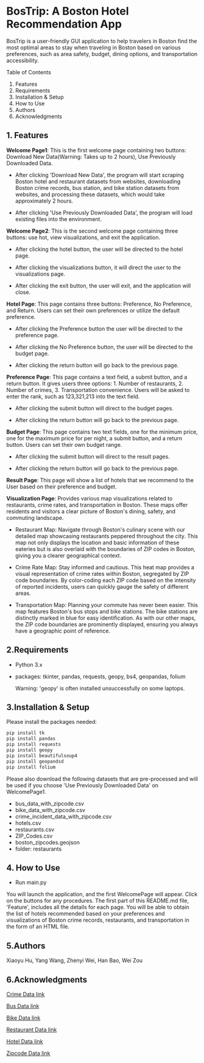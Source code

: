 # BosTrip: A Boston Hotel Recommendation App

BosTrip is a user-friendly GUI application to help travelers in Boston find the most optimal areas to stay when traveling in Boston based on various preferences, such as area safety, budget, dining options, and transportation accessibility.

Table of Contents
1. Features
2. Requirements
3. Installation & Setup
4. How to Use
5. Authors
6. Acknowledgments


## 1. Features
**Welcome Page1**: This is the first welcome page containing two buttons: Download New Data(Warning: Takes up to 2 hours), Use Previously Downloaded Data.

  *  After clicking 'Download New Data', the program will start scraping Boston hotel and restaurant datasets from websites, downloading Boston crime records, bus station, and bike station datasets from websites, and processing these datasets, which would take approximately 2 hours.

  * After clicking 'Use Previously Downloaded Data', the program will load existing files into the environment.

**Welcome Page2**: This is the second welcome page containing three buttons: use hot, view visualizations, and exit the application.

  * After clicking the hotel button, the user will be directed to the hotel page.

  * After clicking the visualizations button, it will direct the user to the visualizations page.

  * After clicking the exit button, the user will exit, and the application will close.

**Hotel Page**: This page contains three buttons: Preference, No Preference, and Return. Users can set their own preferences or utilize the default preference.

  * After clicking the Preference button the user will be directed to the preference page.

  * After clicking the No Preference button, the user will be directed to the budget page.

  * After clicking the return button will go back to the previous page.

**Preference Page**: This page contains a text field, a submit button, and a return button. It gives users three options:  1. Number of restaurants, 2. Number of crimes, 3. Transportation convenience. Users will be asked to enter the rank, such as 123,321,213 into the text field.

  * After clicking the submit button will direct to the budget pages.

  * After clicking the return button will go back to the previous page.

**Budget Page**: This page contains two text fields, one for the minimum price, one for the maximum price for per night, a submit button, and a return button. Users can set their own budget range.

  * After clicking the submit button will direct to the result pages.

  * After clicking the return button will go back to the previous page.

**Result Page**: This page will show a list of hotels that we recommend to the User based on their preference and budget.

**Visualization Page**: Provides various map visualizations related to restaurants, crime rates, and transportation in Boston. These maps offer residents and visitors a clear picture of Boston's dining, safety, and commuting landscape.

  * Restaurant Map: Navigate through Boston's culinary scene with our  detailed map showcasing restaurants peppered throughout the city. This map not only displays the location and basic information of these eateries but is also overlaid with the boundaries of ZIP codes in Boston, giving you a clearer geographical context.

  * Crime Rate Map: Stay informed and cautious. This heat map provides a visual representation of crime rates within Boston, segregated by ZIP code boundaries. By color-coding each ZIP code based on the intensity of reported incidents, users can quickly gauge the safety of different areas.

  * Transportation Map: Planning your commute has never been easier. This map features Boston's bus stops and bike stations. The bike stations are distinctly marked in blue for easy identification. As with our other maps, the ZIP code boundaries are prominently displayed, ensuring you always have a geographic point of reference.

## 2.Requirements

  * Python 3.x
  
  * packages: tkinter, pandas, requests, geopy, bs4, geopandas, folium
    
    Warning: 'geopy' is often installed unsuccessfully on some laptops.

## 3.Installation & Setup

Please install the packages needed:

```Python
pip install tk
pip install pandas
pip install requests
pip install geopy
pip install beautifulsoup4
pip install geopandsd
pip install folium
```

Please also download the following datasets that are pre-processed and will be used if you choose 'Use Previously Downloaded Data' on WelcomePage1.
  * bus_data_with_zipcode.csv
  * bike_data_with_zipcode.csv
  * crime_incident_data_with_zipcode.csv
  * hotels.csv
  * restaurants.csv
  * ZIP_Codes.csv
  * boston_zipcodes.geojson
  * folder: restaurants

## 4. How to Use
  * Run main.py
    
   You will launch the application, and the first WelcomePage will appear. Click on the buttons for any procedures. The first part of this README.md file, 'Feature', includes all the details for each page. You will be able to obtain the list of hotels recommended based on your preferences and visualizations of Boston crime records, restaurants, and transportation in the form of an HTML file.

## 5.Authors

Xiaoyu Hu, Yang Wang, Zhenyi Wei, Han Bao, Wei Zou

## 6.Acknowledgments

[Crime Data link](https://data.boston.gov/dataset/crime-incident-reports-august-2015-to-date-source-new-system)

[Bus Data link](https://geo-massdot.opendata.arcgis.com/datasets/mbta-bus-stops/explore)

[Bike Data link](https://data.boston.gov/group/transportation)

[Restaurant Data link](https://www.opentable.com)

[Hotel Data link](https://www.booking.com/index.html)

[Zipcode Data link](https://data.boston.gov/dataset/zip-codes)






